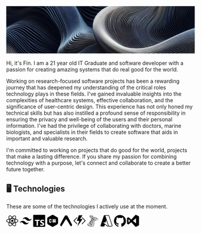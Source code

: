 <img src="assets/banner.jpg" />

<p>
Hi, it's Fin. I am a 21 year old IT Graduate and software developer with a passion for creating amazing systems that do real good for the world.
</p>

<p>
Working on research-focused software projects has been a rewarding journey that has deepened my understanding of the critical roles technology plays in these fields. I've gained invaluable insights into the complexities of healthcare systems, effective collaboration, and the significance of user-centric design. This experience has not only honed my technical skills but has also instilled a profound sense of responsibility in ensuring the privacy and well-being of the users and their personal information. I've had the privilege of collaborating with doctors, marine biologists, and specialists in their fields to create software that aids in important and valuable research.
</p>

<p>
I'm committed to working on projects that do good for the world, projects that make a lasting difference. If you share my passion for combining technology with a purpose, let's connect and collaborate to create a better future together.
</p>

## 🖥️ Technologies

These are some of the technologies I actively use at the moment.

<span>
  <img width="32px" height="32px" src="assets/technologies/react.svg" />
</span>
<span>
  <img width="32px" height="32px" src="assets/technologies/tailwindcss.svg" />
</span>
<span>
  <img width="32px" height="32px" src="assets/technologies/typescript.svg" />
</span>
<span>
  <img width="32px" height="32px" src="assets/technologies/csharp.svg" />
</span>
<span>
  <img width="32px" height="32px" src="assets/technologies/expo.svg" />
</span>
<span>
  <img width="32px" height="32px" src="assets/technologies/azurefunctions.svg" />
</span>
<span>
  <img width="32px" height="32px" src="assets/technologies/microsoftsqlserver.svg" />
</span>
<span>
  <img width="32px" height="32px" src="assets/technologies/microsoftazure.svg" />
</span>
<span>
  <img width="32px" height="32px" src="assets/technologies/github.svg" />
</span>
<span>
  <img width="32px" height="32px" src="assets/technologies/visualstudio.svg" />
</span>
